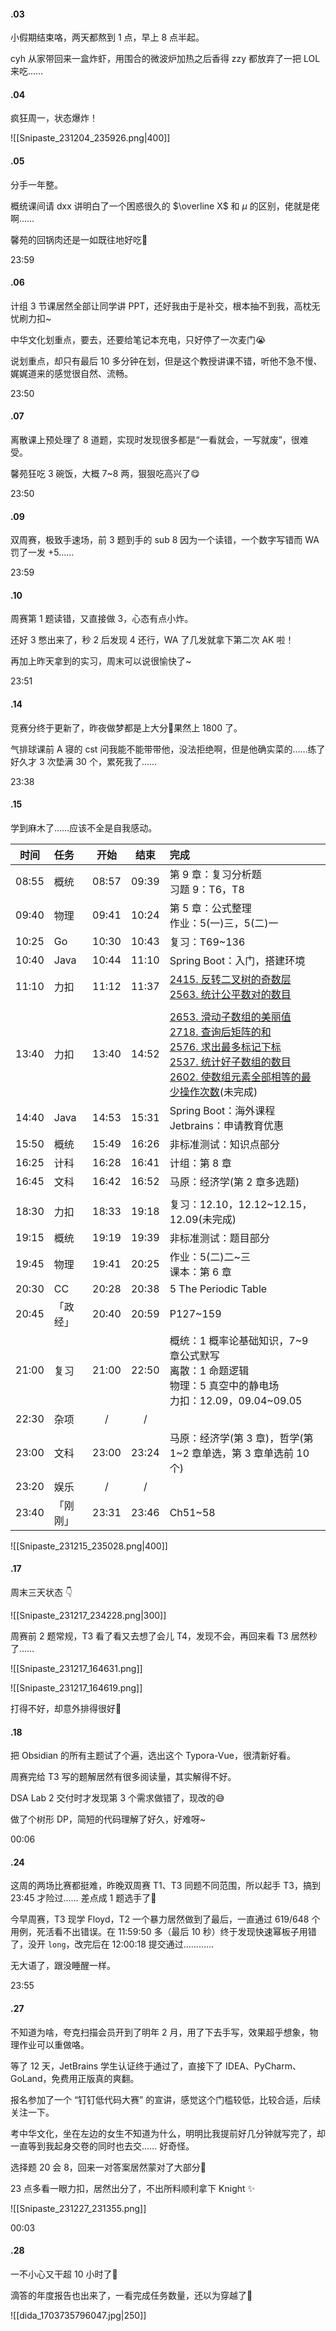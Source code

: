 #### .03

小假期结束咯，两天都熬到 1 点，早上 8 点半起。

cyh 从家带回来一盒炸虾，用围合的微波炉加热之后香得 zzy 都放弃了一把 LOL 来吃……

#### .04

疯狂周一，状态爆炸！

![[Snipaste_231204_235926.png|400]]

#### .05

分手一年整。

概统课间请 dxx 讲明白了一个困惑很久的 $\overline X$ 和 $\mu$ 的区别，佬就是佬啊……

馨苑的回锅肉还是一如既往地好吃🤤

23:59

#### .06

计组 3 节课居然全部让同学讲 PPT，还好我由于是补交，根本抽不到我，高枕无忧刷力扣~

中华文化划重点，要去，还要给笔记本充电，只好停了一次麦门😭

说划重点，却只有最后 10 多分钟在划，但是这个教授讲课不错，听他不急不慢、娓娓道来的感觉很自然、流畅。

23:50

#### .07

离散课上预处理了 8 道题，实现时发现很多都是“一看就会，一写就废”，很难受。

馨苑狂吃 3 碗饭，大概 7~8 两，狠狠吃高兴了😋

23:50

#### .09

双周赛，极致手速场，前 3 题到手的 sub 8 因为一个读错，一个数字写错而 WA 罚了一发 +5……

23:59

#### .10

周赛第 1 题读错，又直接做 3，心态有点小炸。

还好 3 憋出来了，秒 2 后发现 4 还行，WA 了几发就拿下第二次 AK 啦！

再加上昨天拿到的实习，周末可以说很愉快了~

23:51

#### .14

竞赛分终于更新了，昨夜做梦都是上大分🤣果然上 1800 了。

气排球课前 A 寝的 cst 问我能不能带带他，没法拒绝啊，但是他确实菜的……练了好久才 3 次垫满 30 个，累死我了……

23:38

#### .15

学到麻木了……应该不全是自我感动。

| 时间 | 任务 | 开始 | 结束 | 完成 |
| :--: | :--- | :--: | :--: | :--- |
| 08:55 | 概统 | 08:57 | 09:39 | 第 9 章：复习分析题<br>习题 9：T6，T8 |
| 09:40 | 物理 | 09:41 | 10:24 | 第 5 章：公式整理<br>作业：5(一)三，5(二)一 |
| 10:25 | Go | 10:30 | 10:43 | 复习：T69~136 |
| 10:40 | Java | 10:44 | 11:10 | Spring Boot：入门，搭建环境 |
| 11:10 | 力扣 | 11:12 | 11:37 | [2415. 反转二叉树的奇数层](https://leetcode.cn/problems/reverse-odd-levels-of-binary-tree/)<br>[2563. 统计公平数对的数目](https://leetcode.cn/problems/count-the-number-of-fair-pairs/) |
|  |  |  |  |  |
| 13:40 | 力扣 | 13:40 | 14:52 | [2653. 滑动子数组的美丽值](https://leetcode.cn/problems/sliding-subarray-beauty/)<br>[2718. 查询后矩阵的和](https://leetcode.cn/problems/sum-of-matrix-after-queries/)<br>[2576. 求出最多标记下标](https://leetcode.cn/problems/find-the-maximum-number-of-marked-indices/)<br>[2537. 统计好子数组的数目](https://leetcode.cn/problems/count-the-number-of-good-subarrays/)<br>[2602. 使数组元素全部相等的最少操作次数](https://leetcode.cn/problems/minimum-operations-to-make-all-array-elements-equal/)(未完成) |
| 14:40 | Java | 14:53 | 15:31 | Spring Boot：海外课程<br>Jetbrains：申请教育优惠 |
| 15:50 | 概统 | 15:49 | 16:26 | 非标准测试：知识点部分 |
| 16:25 | 计科 | 16:28 | 16:41 | 计组：第 8 章 |
| 16:45 | 文科 | 16:42 | 16:52 | 马原：经济学(第 2 章多选题) |
|  |  |  |  |  |
| 18:30 | 力扣 | 18:33 | 19:18 | 复习：12.10，12.12~12.15，12.09(未完成) |
| 19:15 | 概统 | 19:19 | 19:39 | 非标准测试：题目部分 |
| 19:45 | 物理 | 19:41 | 20:25 | 作业：5(二)二~三<br>课本：第 6 章 |
| 20:30 | CC | 20:28 | 20:38 | 5 The Periodic Table |
| 20:45 | 「政经」 | 20:40 | 20:59 | P127~159 |
| 21:00 | 复习 | 21:00 | 22:50 | 概统：1 概率论基础知识，7~9 章公式默写<br>离散：1 命题逻辑<br>物理：5 真空中的静电场<br>力扣：12.09，09.04~09.05 |
| 22:30 | 杂项 | / | / |  |
| 23:00 | 文科 | 23:00 | 23:24 | 马原：经济学(第 3 章)，哲学(第 1~2 章单选，第 3 章单选前 10 个) |
| 23:20 | 娱乐 | / | / |  |
| 23:40 | 「刚刚」 | 23:31 | 23:46 | Ch51~58 |

![[Snipaste_231215_235028.png|400]]

#### .17

周末三天状态 👇

![[Snipaste_231217_234228.png|300]]

周赛前 2 题常规，T3 看了看又去想了会儿 T4，发现不会，再回来看 T3 居然秒了……

![[Snipaste_231217_164631.png]]

![[Snipaste_231217_164619.png]]

打得不好，却意外排得很好🤣

#### .18

把 Obsidian 的所有主题试了个遍，选出这个 Typora-Vue，很清新好看。

周赛完给 T3 写的题解居然有很多阅读量，其实解得不好。

DSA Lab 2 交付时才发现第 3 个需求做错了，现改的😅

做了个树形 DP，简短的代码理解了好久，好难呀~

00:06

#### .24

这周的两场比赛都挺难，昨晚双周赛 T1、T3 同题不同范围，所以起手 T3，搞到 23:45 才险过…… 差点成 1 题选手了🤣

今早周赛，T3 现学 Floyd，T2 一个暴力居然做到了最后，一直通过 619/648 个用例，死活看不出错误。在 11:59:50 多（最后 10 秒）终于发现快速幂板子用错了，没开 `long`，改完后在 12:00:18 提交通过…………

无大语了，跟没睡醒一样。

23:55

#### .27

不知道为啥，夸克扫描会员开到了明年 2 月，用了下去手写，效果超乎想象，物理作业可以重做咯。

等了 12 天，JetBrains 学生认证终于通过了，直接下了 IDEA、PyCharm、GoLand，免费用正版真的爽翻。

报名参加了一个 “钉钉低代码大赛” 的宣讲，感觉这个门槛较低，比较合适，后续关注一下。

考中华文化，坐在左边的女生不知道为什么，明明比我提前好几分钟就写完了，却一直等到我起身交卷的同时也去交…… 好奇怪。

选择题 20 会 8，回来一对答案居然蒙对了大部分🤣

23 点多看一眼力扣，居然出分了，不出所料顺利拿下 Knight ✨

![[Snipaste_231227_231355.png]]

00:03

#### .28

一不小心又干超 10 小时了🥱

滴答的年度报告也出来了，一看完成任务数量，还以为穿越了🤣

![[dida_1703735796047.jpg|250]]